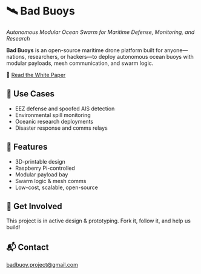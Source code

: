 
# 🛰️ Bad Buoys

*Autonomous Modular Ocean Swarm for Maritime Defense, Monitoring, and Research*


**Bad Buoys** is an open-source maritime drone platform built for anyone—nations, researchers, or hackers—to deploy autonomous ocean buoys with modular payloads, mesh communication, and swarm logic.

🔗 [Read the White Paper](https://github.com/BadBuoy1/Badbuoy.project/blob/main/docs/BadBuoys.pdf)

## 🌊 Use Cases
- EEZ defense and spoofed AIS detection
- Environmental spill monitoring
- Oceanic research deployments
- Disaster response and comms relays

## 🔧 Features
- 3D-printable design
- Raspberry Pi-controlled
- Modular payload bay
- Swarm logic & mesh comms
- Low-cost, scalable, open-source

## 👣 Get Involved
This project is in active design & prototyping. Fork it, follow it, and help us build!

## 📬 Contact
badbuoy.project@gmail.com
